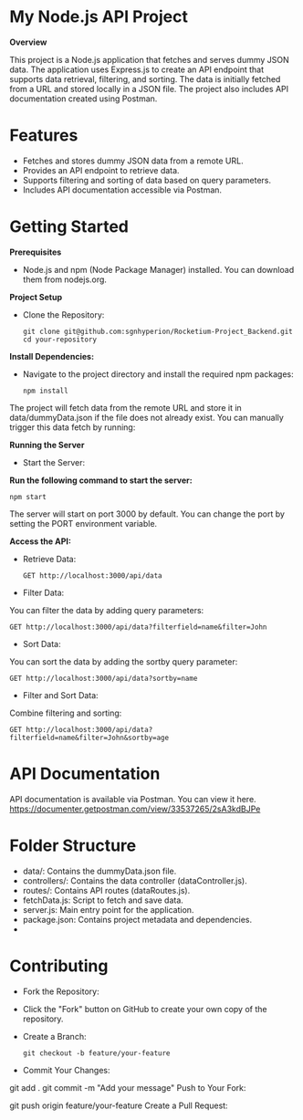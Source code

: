 # My Node.js API Project

**Overview**

This project is a Node.js application that fetches and serves dummy JSON data. The application uses Express.js to create an API endpoint that supports data retrieval, filtering, and sorting. The data is initially fetched from a URL and stored locally in a JSON file. The project also includes API documentation created using Postman.

# Features

- Fetches and stores dummy JSON data from a remote URL.
- Provides an API endpoint to retrieve data.
- Supports filtering and sorting of data based on query parameters.
- Includes API documentation accessible via Postman.
  
# Getting Started

**Prerequisites**

- Node.js and npm (Node Package Manager) installed. You can download them from nodejs.org.
  
**Project Setup**

- Clone the Repository:

      git clone git@github.com:sgnhyperion/Rocketium-Project_Backend.git
      cd your-repository
  
**Install Dependencies:**

- Navigate to the project directory and install the required npm packages:

      npm install
  

The project will fetch data from the remote URL and store it in data/dummyData.json if the file does not already exist. You can manually trigger this data fetch by running:

**Running the Server**
- Start the Server:

**Run the following command to start the server:**

    npm start
The server will start on port 3000 by default. You can change the port by setting the PORT environment variable.

**Access the API:**

- Retrieve Data:

      GET http://localhost:3000/api/data
- Filter Data:

You can filter the data by adding query parameters:

    GET http://localhost:3000/api/data?filterfield=name&filter=John
- Sort Data:

You can sort the data by adding the sortby query parameter:

    GET http://localhost:3000/api/data?sortby=name
- Filter and Sort Data:

Combine filtering and sorting:


    GET http://localhost:3000/api/data?filterfield=name&filter=John&sortby=age
    
# API Documentation
API documentation is available via Postman. You can view it here.
https://documenter.getpostman.com/view/33537265/2sA3kdBJPe

# **Folder Structure**

- data/: Contains the dummyData.json file.
- controllers/: Contains the data controller (dataController.js).
- routes/: Contains API routes (dataRoutes.js).
- fetchData.js: Script to fetch and save data.
- server.js: Main entry point for the application.
- package.json: Contains project metadata and dependencies.
- 
# Contributing
- Fork the Repository:

- Click the "Fork" button on GitHub to create your own copy of the repository.
- Create a Branch:


      git checkout -b feature/your-feature
- Commit Your Changes:


git add .
git commit -m "Add your message"
Push to Your Fork:

git push origin feature/your-feature
Create a Pull Request:
